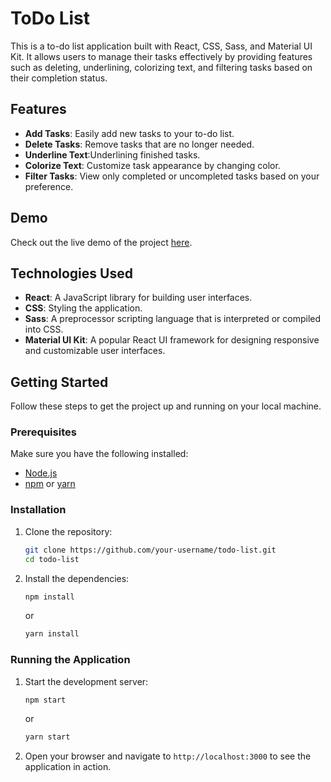 # ToDo List 

This is a to-do list application built with React, CSS, Sass, and Material UI Kit. It allows users to manage their tasks effectively by providing features such as deleting, underlining, colorizing text, and filtering tasks based on their completion status.

## Features

- **Add Tasks**: Easily add new tasks to your to-do list.
- **Delete Tasks**: Remove tasks that are no longer needed.
- **Underline Text**:Underlining finished tasks.
- **Colorize Text**: Customize task appearance by changing color.
- **Filter Tasks**: View only completed or uncompleted tasks based on your preference.

## Demo

Check out the live demo of the project [here](https://todolist-react-front.netlify.app/).

## Technologies Used

- **React**: A JavaScript library for building user interfaces.
- **CSS**: Styling the application.
- **Sass**: A preprocessor scripting language that is interpreted or compiled into CSS.
- **Material UI Kit**: A popular React UI framework for designing responsive and customizable user interfaces.

## Getting Started

Follow these steps to get the project up and running on your local machine.

### Prerequisites

Make sure you have the following installed:

- [Node.js](https://nodejs.org/en/)
- [npm](https://www.npmjs.com/) or [yarn](https://yarnpkg.com/)

### Installation

1. Clone the repository:
   ```sh
   git clone https://github.com/your-username/todo-list.git
   cd todo-list
   ```

2. Install the dependencies:
   ```sh
   npm install
   ```
   or
   ```sh
   yarn install
   ```

### Running the Application

1. Start the development server:
   ```sh
   npm start
   ```
   or
   ```sh
   yarn start
   ```

2. Open your browser and navigate to `http://localhost:3000` to see the application in action.

